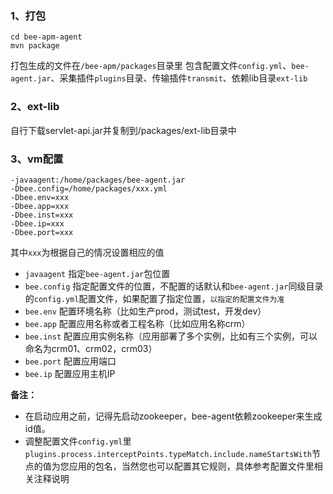 ### 1、打包
~~~shell
cd bee-apm-agent
mvn package
~~~
打包生成的文件在`/bee-apm/packages`目录里
包含配置文件`config.yml`、`bee-agent.jar`、采集插件`plugins`目录、传输插件`transmit`、依赖lib目录`ext-lib`

### 2、ext-lib
  自行下载servlet-api.jar并复制到/packages/ext-lib目录中

### 3、vm配置
~~~shell
-javaagent:/home/packages/bee-agent.jar
-Dbee.config=/home/packages/xxx.yml
-Dbee.env=xxx
-Dbee.app=xxx
-Dbee.inst=xxx
-Dbee.ip=xxx
-Dbee.port=xxx
~~~
其中`xxx`为根据自己的情况设置相应的值
- `javaagent` 指定`bee-agent.jar`包位置
- `bee.config` 指定配置文件的位置，不配置的话默认和`bee-agent.jar`同级目录的`config.yml`配置文件，如果配置了指定位置，`以指定的配置文件为准`
- `bee.env` 配置环境名称（比如生产prod，测试test，开发dev）
- `bee.app` 配置应用名称或者工程名称（比如应用名称crm）
- `bee.inst` 配置应用实例名称（应用部署了多个实例，比如有三个实例，可以命名为crm01、crm02，crm03）
- `bee.port` 配置应用端口
- `bee.ip` 配置应用主机IP


**备注：**
- 在启动应用之前，记得先启动zookeeper，bee-agent依赖zookeeper来生成id值。
- 调整配置文件`config.yml`里`plugins.process.interceptPoints.typeMatch.include.nameStartsWith`节点的值为您应用的包名，当然您也可以配置其它规则，具体参考配置文件里相关注释说明